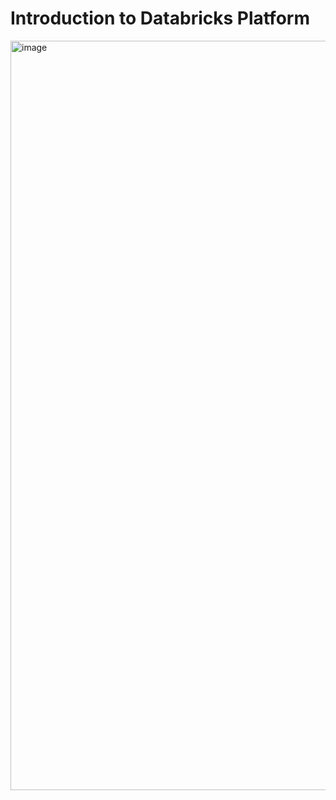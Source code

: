 # Introduction to Databricks Platform
<img width="819" height="1199" alt="image" src="https://github.com/user-attachments/assets/be600579-bf3c-4506-b2fe-7172c282db06" />
